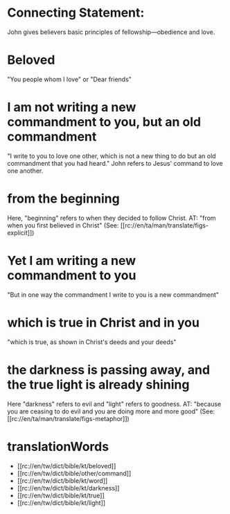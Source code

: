 # Connecting Statement:

John gives believers basic principles of fellowship—obedience and love.

# Beloved

"You people whom I love" or "Dear friends"

# I am not writing a new commandment to you, but an old commandment

"I write to you to love one other, which is not a new thing to do but an old commandment that you had heard." John refers to Jesus' command to love one another.

# from the beginning

Here, "beginning" refers to when they decided to follow Christ. AT: "from when you first believed in Christ" (See: [[rc://en/ta/man/translate/figs-explicit]])

# Yet I am writing a new commandment to you

"But in one way the commandment I write to you is a new commandment"

# which is true in Christ and in you

"which is true, as shown in Christ's deeds and your deeds"

# the darkness is passing away, and the true light is already shining

Here "darkness" refers to evil and "light" refers to goodness. AT: "because you are ceasing to do evil and you are doing more and more good" (See: [[rc://en/ta/man/translate/figs-metaphor]])

# translationWords

* [[rc://en/tw/dict/bible/kt/beloved]]
* [[rc://en/tw/dict/bible/other/command]]
* [[rc://en/tw/dict/bible/kt/word]]
* [[rc://en/tw/dict/bible/kt/darkness]]
* [[rc://en/tw/dict/bible/kt/true]]
* [[rc://en/tw/dict/bible/kt/light]]